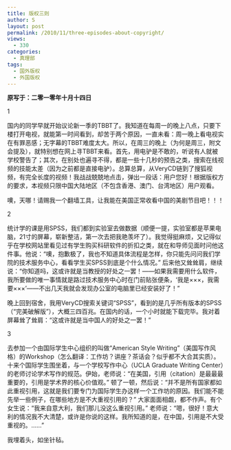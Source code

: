 ```yaml
---
title: 版权三则
author: S
layout: post
permalink: /2010/11/three-episodes-about-copyright/
views:
  - 330
categories:
  - 真理部
tags:
  - 国外版权
  - 外国版权
---
```

**原写于：二零一零年十月十四日**

1

国内的同学早就开始议论新一季的TBBT了。我知道在每周一的晚上八点，只要下楼打开电视，就能第一时间看到，却苦于两个原因，一直未看：周一晚上看电视实在有罪恶感；无字幕的TBBT难度太大。所以，在周三的晚上（为何是周三，附文会提及），就特别想在网上寻TBBT来看。首先，用电驴是不敢的，听说有人就被学校警告了；其次，在别处也遍寻不得，都是一些十几秒的预告之类，搜索在线视频的技能太差（因为之前都是直接电驴）。总算总算，从VeryCD链到了搜狐视频，有完全长度的视频！我战战兢兢地点击，弹出一段话：用户您好！根据版权方的要求，本视频只限中国大陆地区（不包含香港、澳门、台湾地区）用户观看。

噢，天哪！请赐我一个翻墙工具，让我能在美国正常收看中国的美剧节目吧！！！

2

统计学的课是用SPSS，我们都到实验室去做数据（顺便一提，实验室都是苹果电脑，21寸的屏幕，崭新整洁，第一次去把我艳羡坏了）。我觉得挺麻烦，又记得似乎在学校网站里看见过有学生购买科研软件的折扣之类，就在和导师见面时问他这件事。他说：“噢，抱歉极了，我也不知道具体流程是怎样，你只能先问问我们学院的技术服务中心，看看学生买SPSS到底是个什么情况。” 后来他又耸耸肩，继续说：“你知道吗，这或许就是当教授的好处之一罢！——如果我需要用什么软件，我所要做的唯一事情就是路过技术服务中心时在门前贴张便条，‘我是×××，我需要×××’——不出几天我就会发现办公室的电脑里已经安装好了！”

晚上回到宿舍，我用VeryCD搜索关键词“SPSS”，看到的是几乎所有版本的SPSS（“完美破解版”），大概三四百兆。在国内的话，一个小时就能下载完毕。我对着屏幕耸了耸肩：“这或许就是当中国人的好处之一罢！”

3

去参加一个由国际学生中心组织的叫做“American Style Writing”（美国写作风格）的Workshop（怎么翻译：工作坊？讲座？茶话会？似乎都不大合其实质）。十来个国际学生围坐着，与一个学校写作中心（UCLA Graduate Writing Center）的老师讨论学术写作的规范。伊始，老师说：“在美国，引用（citation）是最最最重要的，引用是学术界的核心价值观。” 顿了一顿，然后说：“并不是所有国家都如此重视引用，这就是我们要专门为国际学生办这样一个工作坊的原因。我们能不能先举一些例子，在哪些地方是不大重视引用的？” 大家面面相觑，都不作声。有个女生说：“我来自意大利，我们那儿没这么重视引用。” 老师说：“嗯，很好！意大利的情况我不大清楚，或许是你说的这样。我所知道的是，在中国，引用是不大受重视的。……”

我埋着头，如坐针毡。